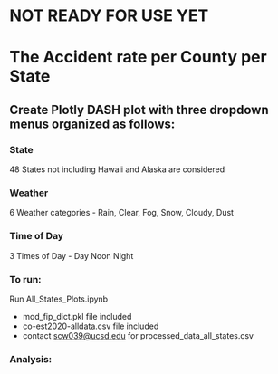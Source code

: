 # NOT READY FOR USE YET
# The Accident rate per County per State
## Create Plotly DASH plot with three dropdown menus organized as follows:  

### State 
48 States not including Hawaii and Alaska are considered  
### Weather  
6 Weather categories - Rain, Clear, Fog, Snow, Cloudy, Dust
### Time of Day  
3 Times of Day - Day Noon Night

### To run:  
Run All_States_Plots.ipynb  
- mod_fip_dict.pkl file included  
- co-est2020-alldata.csv file included  
- contact scw039@ucsd.edu for processed_data_all_states.csv

### Analysis:
